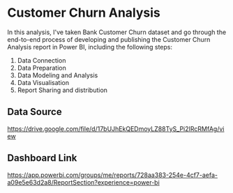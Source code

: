 # Customer Churn Analysis
In this analysis, I've taken Bank Customer Churn dataset and go through the end-to-end process of developing and publishing the Customer Churn Analysis report in Power BI, including the following steps:
1. Data Connection
2. Data Preparation
3. Data Modeling and Analysis
4. Data Visualisation
5. Report Sharing and distribution

## Data Source
https://drive.google.com/file/d/17bUJhEkQEDmoyLZ88TyS_Pi2IRcRMfAg/view

## Dashboard Link
https://app.powerbi.com/groups/me/reports/728aa383-254e-4cf7-aefa-a09e5e63d2a8/ReportSection?experience=power-bi
